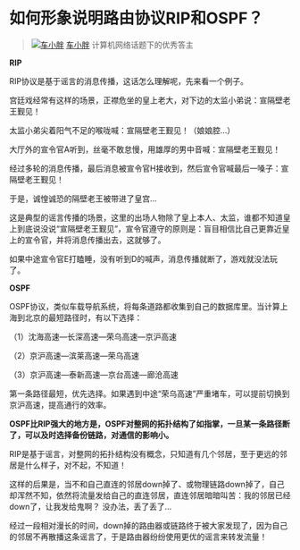 # 如何形象说明路由协议RIP和OSPF？

> [![车小胖](https://gitee.com/yzketx/image-markdown/raw/master/img/202111170026250.jpeg)](https://www.zhihu.com/people/chexiaopang)
> [车小胖](https://www.zhihu.com/people/chexiaopang) 计算机网络话题下的优秀答主

**RIP**

RIP协议是基于谣言的消息传播，这话怎么理解呢，先来看一个例子。

宫廷戏经常有这样的场景，正襟危坐的皇上老大，对下边的太监小弟说：宣隔壁老王觐见！

太监小弟尖着阳气不足的喉咙喊：宣隔壁老王觐见！（娘娘腔…）

大厅外的宣令官A听到，丝毫不敢怠慢，用雄厚的男中音喊：宣隔壁老王觐见！

经过多轮的消息传播，最后消息被宣令官H接收到，然后宣令官喊最后一嗓子：宣隔壁老王觐见！

于是，诚惶诚恐的隔壁老王被带进了皇宫…

这是典型的谣言传播的场景，这里的出场人物除了皇上本人、太监，谁都不知道皇上到底说没说“宣隔壁老王觐见”，宣令官遵守的原则是：盲目相信比自己更靠近皇上的宣令官，并将消息传播出去，这就够了。

如果中途宣令官E打瞌睡，没有听到D的喊声，消息传播就断了，游戏就没法玩了。



**OSPF**

OSPF协议，类似车载导航系统，将每条道路都收集到自己的数据库里。当计算上海到北京的最短路径时，有以下选择：

（1）沈海高速—长深高速—荣乌高速—京沪高速

（2）京沪高速—滨莱高速—荣乌高速

（3）京沪高速—泰新高速—京台高速—廊沧高速

第一条路径最短，优先选择。如果遇到中途“荣乌高速”严重堵车，可以提前切换到京沪高速，提高通行的效率。

**OSPF比RIP强大的地方是，OSPF对整网的拓扑结构了如指掌，一旦某一条路径断了，可以及时选择备份链路，对通信的影响小。**

RIP是基于谣言，对整网的拓扑结构没有概念，只知道有几个邻居，至于更远的邻居是什么样子，对不起，不知道！

这样的后果是，当不和自己直连的邻居down掉了、或物理链路down掉了，自己却浑然不知，依然将流量发给自己的直连邻居，直连邻居暗暗叫苦：我的邻居已经down了，让我发给鬼啊？ 没办法，丢了丢了…

经过一段相对漫长的时间，down掉的路由器或链路终于被大家发现了，因为自己的邻居不再散播这条谣言了，于是路由器纷纷使用更优的谣言来转发流量！